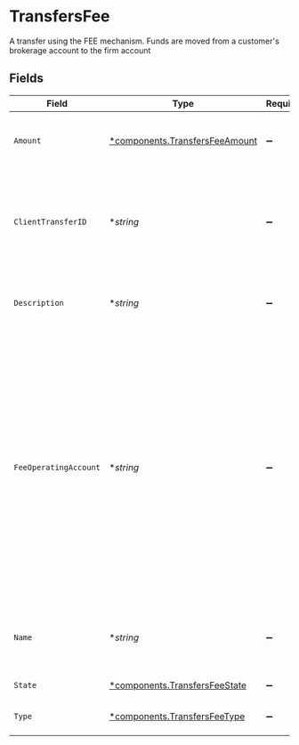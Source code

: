 # TransfersFee

A transfer using the FEE mechanism. Funds are moved from a customer's brokerage account to the firm account


## Fields

| Field                                                                                                                                                                                                                                                                                                                                                      | Type                                                                                                                                                                                                                                                                                                                                                       | Required                                                                                                                                                                                                                                                                                                                                                   | Description                                                                                                                                                                                                                                                                                                                                                | Example                                                                                                                                                                                                                                                                                                                                                    |
| ---------------------------------------------------------------------------------------------------------------------------------------------------------------------------------------------------------------------------------------------------------------------------------------------------------------------------------------------------------- | ---------------------------------------------------------------------------------------------------------------------------------------------------------------------------------------------------------------------------------------------------------------------------------------------------------------------------------------------------------- | ---------------------------------------------------------------------------------------------------------------------------------------------------------------------------------------------------------------------------------------------------------------------------------------------------------------------------------------------------------- | ---------------------------------------------------------------------------------------------------------------------------------------------------------------------------------------------------------------------------------------------------------------------------------------------------------------------------------------------------------- | ---------------------------------------------------------------------------------------------------------------------------------------------------------------------------------------------------------------------------------------------------------------------------------------------------------------------------------------------------------- |
| `Amount`                                                                                                                                                                                                                                                                                                                                                   | [*components.TransfersFeeAmount](../../models/components/transfersfeeamount.md)                                                                                                                                                                                                                                                                            | :heavy_minus_sign:                                                                                                                                                                                                                                                                                                                                         | The amount of the fee being charged from the investor's account                                                                                                                                                                                                                                                                                            | {<br/>"value": "5.00"<br/>}                                                                                                                                                                                                                                                                                                                                |
| `ClientTransferID`                                                                                                                                                                                                                                                                                                                                         | **string*                                                                                                                                                                                                                                                                                                                                                  | :heavy_minus_sign:                                                                                                                                                                                                                                                                                                                                         | External identifier supplied by the API caller. Each request must have a unique pairing of client_transfer_id and account                                                                                                                                                                                                                                  | 179dcd33-49f8-4615-989c-560fb387c4fd                                                                                                                                                                                                                                                                                                                       |
| `Description`                                                                                                                                                                                                                                                                                                                                              | **string*                                                                                                                                                                                                                                                                                                                                                  | :heavy_minus_sign:                                                                                                                                                                                                                                                                                                                                         | Optional description information that will attach to this transaction                                                                                                                                                                                                                                                                                      | Fee charged for platform access                                                                                                                                                                                                                                                                                                                            |
| `FeeOperatingAccount`                                                                                                                                                                                                                                                                                                                                      | **string*                                                                                                                                                                                                                                                                                                                                                  | :heavy_minus_sign:                                                                                                                                                                                                                                                                                                                                         | Optional account field to denote where the fee amount should be deposited into. If provided, the account must be a fee operating account. In the case of multiple fee operating accounts under the same correspondent, this field must be provided. If not provided, this will be looked up asynchronously (therefore will not be in the initial response) | accounts/01H8FM6EXVH77SAW3TC8KAWMES                                                                                                                                                                                                                                                                                                                        |
| `Name`                                                                                                                                                                                                                                                                                                                                                     | **string*                                                                                                                                                                                                                                                                                                                                                  | :heavy_minus_sign:                                                                                                                                                                                                                                                                                                                                         | Full name of the fee resource, which contains account id and fee transaction id                                                                                                                                                                                                                                                                            | accounts/01H8FB90ZRRFWXB4XC2JPJ1D4Y/fees/20230823123456                                                                                                                                                                                                                                                                                                    |
| `State`                                                                                                                                                                                                                                                                                                                                                    | [*components.TransfersFeeState](../../models/components/transfersfeestate.md)                                                                                                                                                                                                                                                                              | :heavy_minus_sign:                                                                                                                                                                                                                                                                                                                                         | The current state of the fee                                                                                                                                                                                                                                                                                                                               |                                                                                                                                                                                                                                                                                                                                                            |
| `Type`                                                                                                                                                                                                                                                                                                                                                     | [*components.TransfersFeeType](../../models/components/transfersfeetype.md)                                                                                                                                                                                                                                                                                | :heavy_minus_sign:                                                                                                                                                                                                                                                                                                                                         | The type of the fee being charged                                                                                                                                                                                                                                                                                                                          | PLATFORM                                                                                                                                                                                                                                                                                                                                                   |